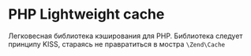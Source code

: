 PHP Lightweight cache
=====================

Легковесная библиотека кэширования для PHP. Библиотека следует принципу KISS, стараясь не правратиться в мостра ```\Zend\Cache```
